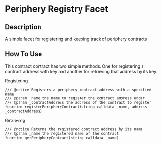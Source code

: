 # Periphery Registry Facet

## Description

A simple facet for registering and keeping track of periphery contracts

## How To Use

This contract contract has two simple methods. One for registering a contract address with key
and another for retrieving that address by its key.

Registering

```solidity
/// @notice Registers a periphery contract address with a specified name
/// @param _name the name to register the contract address under
/// @param _contractAddress the address of the contract to register
function registerPeripheryContract(string calldata _name, address _contractAddress)
```

Retrieving

```solidity
/// @notice Returns the registered contract address by its name
/// @param _name the registered name of the contract
function getPeripheryContract(string calldata _name)
```
